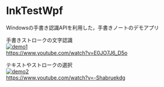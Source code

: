 # InkTestWpf
Windowsの手書き認識APIを利用した，手書きノートのデモアプリ

手書きストロークの文字認識  
[![demo1](https://img.youtube.com/vi/E0JO7J6_D5o/0.jpg)](https://www.youtube.com/watch?v=E0JO7J6_D5o)   
https://www.youtube.com/watch?v=E0JO7J6_D5o

テキストやストロークの選択  
[![demo2](https://img.youtube.com/vi/-Shabruekdg/0.jpg)](https://www.youtube.com/watch?v=-Shabruekdg)   
https://www.youtube.com/watch?v=-Shabruekdg
